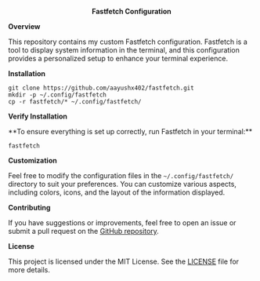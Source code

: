 <p align="center"> <strong> Fastfetch Configuration </strong></p>

<strong> Overview </strong>

This repository contains my custom Fastfetch configuration. Fastfetch is a tool to display system information in the terminal, and this configuration provides a personalized setup to enhance your terminal experience.

<p> <strong> Installation </strong> </p>

```shell
git clone https://github.com/aayushx402/fastfetch.git
mkdir -p ~/.config/fastfetch
cp -r fastfetch/* ~/.config/fastfetch/
```

<p> <strong> Verify Installation </strong> </p>
**To ensure everything is set up correctly, run Fastfetch in your terminal:**

```shell
fastfetch
```
<p> <strong> Customization </strong> </p>

Feel free to modify the configuration files in the `~/.config/fastfetch/` directory to suit your preferences. You can customize various aspects, including colors, icons, and the layout of the information displayed.

<p> <strong>  Contributing </strong> </p>

If you have suggestions or improvements, feel free to open an issue or submit a pull request on the [GitHub repository](https://github.com/aayushx402/fastfetch/).

<p> <strong> License </strong> </p>

This project is licensed under the MIT License. See the [LICENSE](LICENSE) file for more details.

